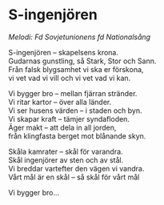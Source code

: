 # S-ingenjören

_Melodi: Fd Sovjetunionens fd Nationalsång_

S-ingenjören – skapelsens krona.  
Gudarnas gunstling, så Stark, Stor och Sann.  
Från falsk blygsamhet vi ska er förskona,  
vi vet vad vi vill och vi vet vad vi kan.

Vi bygger bro – mellan fjärran stränder.  
Vi ritar kartor – över alla länder.  
Vi ser husens värden – i staden och byn.  
Vi skapar kraft – tämjer syndafloden.  
Äger makt – att dela in all jorden,  
från klingfasta berget mot blånande skyn.

Skåla kamrater – skål för varandra.  
Skål ingenjörer av sten och av stål.  
Vi breddar vartefter den vägen vi vandra.  
Vårt mål är en skål – så skål för vårt mål

Vi bygger bro...
